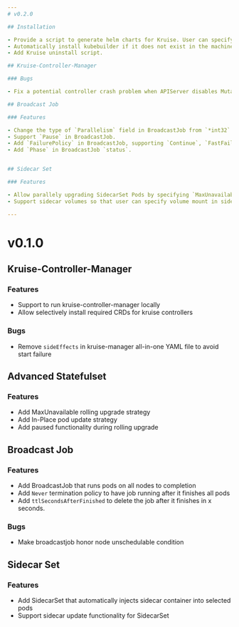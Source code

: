 ```yaml
---
# v0.2.0

## Installation

- Provide a script to generate helm charts for Kruise. User can specify the release version.
- Automatically install kubebuilder if it does not exist in the machine.
- Add Kruise uninstall script. 

## Kruise-Controller-Manager

### Bugs

- Fix a potential controller crash problem when APIServer disables MutatingAdmissionWebhook and ValidatingAdmissionWebhook admission plugins.

## Broadcast Job

### Features

- Change the type of `Parallelism` field in BroadcastJob from `*int32` to `intOrString`.
- Support `Pause` in BroadcastJob.
- Add `FailurePolicy` in BroadcastJob, supporting `Continue`, `FastFailed`, and `Pause` polices.
- Add `Phase` in BroadcastJob `status`.


## Sidecar Set

### Features

- Allow parallely upgrading SidecarSet Pods by specifying `MaxUnavailable`.
- Support sidecar volumes so that user can specify volume mount in sidecar containers.

---
```


# v0.1.0

## Kruise-Controller-Manager

### Features

- Support to run kruise-controller-manager locally
- Allow selectively install required CRDs for kruise controllers

### Bugs

- Remove `sideEffects` in kruise-manager all-in-one YAML file to avoid start failure

## Advanced Statefulset

### Features

- Add MaxUnavailable rolling upgrade strategy
- Add In-Place pod update strategy
- Add paused functionality during rolling upgrade

## Broadcast Job

### Features

- Add BroadcastJob that runs pods on all nodes to completion
- Add `Never` termination policy to have job running after it finishes all pods
- Add `ttlSecondsAfterFinished` to delete the job after it finishes in x seconds.

### Bugs

- Make broadcastjob honor node unschedulable condition

## Sidecar Set

### Features

- Add SidecarSet that automatically injects sidecar container into selected pods
- Support sidecar update functionality for SidecarSet

